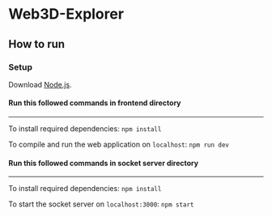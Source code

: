 # Web3D-Explorer


## How to run

### Setup
Download [Node.js](https://nodejs.org/en/download/).

#### Run this followed commands in frontend directory
---

To install required dependencies: ``` npm install ```

To compile and run the web application on `localhost`: ``` npm run dev ```

#### Run this followed commands in socket server directory
---

To install required dependencies: ``` npm install ```

To start the socket server on `localhost:3000`: ``` npm start ```
